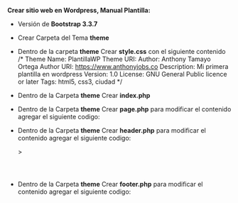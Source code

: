 **Crear sitio web en Wordpress, Manual Plantilla:**

- Versión de **Bootstrap 3.3.7**
- Crear Carpeta del Tema **theme**
- Dentro de la carpeta **theme** Crear **style.css** con el siguiente contenido
/* Theme Name: PlantillaWP
Theme URI: 
Author: Anthony Tamayo Ortega
Author URI: https://www.anthonyjobs.co
Description: Mi primera plantilla en wordpress
Version: 1.0
License: GNU General Public licence or later
Tags: html5, css3, ciudad
*/

- Dentro de la Carpeta **theme** Crear **index.php**
- Dentro de la Carpeta **theme** Crear **page.php** para modificar el contenido agregar el siguiente codigo:


	<?php while (have_posts()): the_post(); ?>

    <?php the_title(); ?>

    <?php the_content(); ?>

	<?php endwhile; ?>
    
- Dentro de la Carpeta **theme** Crear **header.php** para modificar el contenido agregar el siguiente codigo:


	<!DOCTYPE html>
    <html lang="<?php language_attributes() ?>">
    <head>
        <meta charset="UTF-8">
        <meta name="viewport" content="width=device-width, initial-scale=1.0">
        <meta http-equiv="X-UA-Compatible" content="ie=edge">
        <link rel="pingback" href="<?php bloginfo('pingback_url') ?>">
        <title>Theme</title>
    </head>
    <body <?php body_class(); ?>>
        <div id="page">
            <header id="masthead" class="site-header" role="banner">
                <div id="container">
                    <a href="<?php echo esc_url(home_url('/')); ?>">
                        <h1 class="site-title"><?php bloginfo('name'); ?></h1>
                    </a>
                    <h2 class="site-description"><?php bloginfo('description') ?></h2>
                </div>
            </header>
         <div id="contenido" class="container">
            
- Dentro de la Carpeta **theme** Crear **footer.php** para modificar el contenido agregar el siguiente codigo:
